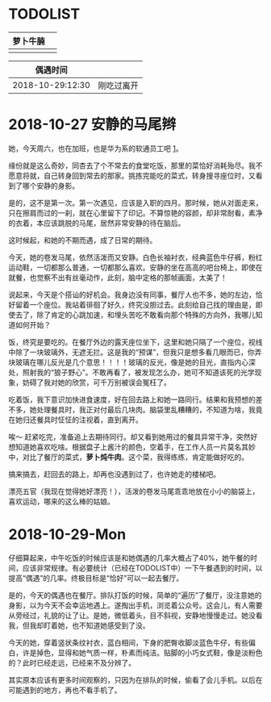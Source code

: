 # TODOLIST

| 萝卜牛腩 |      |
| -------- | ---- |
|          |      |

| 偶遇时间         |            |
| ---------------- | ---------- |
| 2018-10-29:12:30 | 刚吃过离开 |



# 2018-10-27 安静的马尾辫

她，今天周六，也在加班，也是华为系的软通员工吧 [1]。

缘份就是这么奇妙，同杏去了个不常去的食堂吃饭，那里的菜恰好消耗殆尽。我不愿意将就，自己转身回到常去的那家。挑拣完能吃的菜式，转身搜寻座位时，又看到了哪个安静的身影。

是的，这不是第一次。第一次遇见，应该是入职的四月。那时候，她从对面走来，只在擦肩而过的一刹，就在心里留下了印记。不算惊艳的容颜，却非常耐看，素净的衣着，本应该跳脱的马尾，居然非常安静的待在脑后。

这时候起，和她的不期而遇，成了日常的期待。

今天，她的卷发马尾，依然活泼而又安静。白色长袖衬衣，经典蓝色牛仔裤，粉红运动鞋，一切都那么普通，一切都那么喜欢。安静的坐在高高的吧台椅上，即使在就餐，也觉察不出有丝毫动作，此刻，脑中定格的那帧画面，太美了！

说起来，今天是个搭讪的好机会。我身边没有同事，餐厅人也不多，她的左边，恰好留着一个座位。我站着徘徊了好久，终究没胆过去。此刻给自己找的理由是，即使去了，除了肯定的心跳加速，和埋头苦吃不敢看向那个特殊的方向外，我哪儿知道如何开始？

饭，终究是要吃的。在餐厅外边的露天座位坐下，这里和她只隔了一个座位，视线中除了一块玻璃外，无遮无拦。这是我的“预谋”，但我只是想多看几眼而已，你弄块玻璃在哪儿反光是几个意思！！！！玻璃的反光，像是她的目光，直指内心深处，照射我的“狼子野心”。不敢再看了，被发现怎么办，她可不知道该死的光学现象，妨碍了我对她的欣赏，可千万别被误会冤枉了。

吃着饭，我下意识加快进食速度，好在回去路上和她一路同行。结果和我预想的差不多，她处理餐具时，我正对付最后几块肉。脑袋里乱糟糟的，不知道为啥，我竟在她归还餐具时怔怔的注视着，直到离开。

唉～   赶紧吃完，准备追上去期待同行。却又看到她用过的餐具异常干净，突然好想知道她喜欢吃啥。根据盘子上酱汁的颜色，空着手，在工作人员一片莫名其妙中，对比了餐厅的菜式，**萝卜炖牛肉**。这个菜，我得练练，肯定能做好吃的。

搞来搞去，赶回去的路上，却再也没遇到过了，也许她走的楼梯吧。

漂亮五官（我现在觉得她好漂亮！），活泼的卷发马尾乖乖地放在小小的脑袋上，喜欢运动，哪来的这么棒的姑娘。

> [1]: 华为规定：每个月，月末周六员工默认加班，该规定同时也适用于合作员工。

# 2018-10-29-Mon

仔细算起来，中午吃饭的时候应该是和她偶遇的几率大概占了40%，她午餐的时间，应该非常规律。有必要统计（已经在TODOLIST中）一下午餐遇到的时间，以提高“偶遇”的几率。终极目标是“恰好”可以一起去餐厅。

是的，今天的偶遇也在餐厅。排队打饭的时候，简单的“遍历”了餐厅，没注意她的身影，以为今天不会幸运地遇上。遂掏出手机，浏览着公众号。这会儿，有人需要从旁经过，礼貌的让了让。是她，微低着头，目不斜视，安静地慢慢走过。她没看我，但我却盯着她，也不知道她感受到了没。

今天的她，穿着竖状条纹衬衣，蓝白相间，下身的肥臀收脚淡蓝色牛仔，有些偏白，许是掉色，显得和她气质一样，朴素而纯洁。贴脚的小巧女式鞋，像是淡粉色的？此时已经走远，已经来不及分辨了。

其实原本应该有更多时间观察的，只因为在排队的时候，偷看了会儿手机。以后在可能遇到的地方，再也不看手机了。